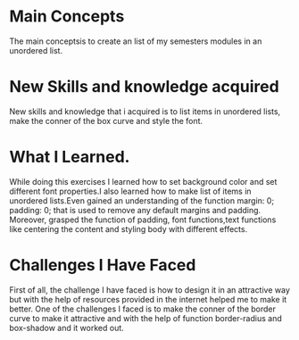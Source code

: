 # Main Concepts
The main conceptsis to create an list of my semesters modules in an unordered list.

# New Skills and knowledge acquired
New skills and knowledge that i acquired is to list items in unordered lists, make the conner of the box curve and style the font.

# What I Learned.
While doing this exercises I learned how to set background color and set different font properties.I also learned how to make list of items in unordered lists.Even gained an understanding of the function margin: 0; padding: 0; that is used to remove any default margins and padding. Moreover, grasped the function of padding, font functions,text functions like centering the content and styling body with different effects.

# Challenges I Have Faced
First of all, the challenge I have faced is how to design it in an attractive way but with the help of resources provided in the internet helped me to make it better. One of the challenges I faced is to make the conner of the border curve to make it attractive and with the help of function border-radius and box-shadow and it worked out.